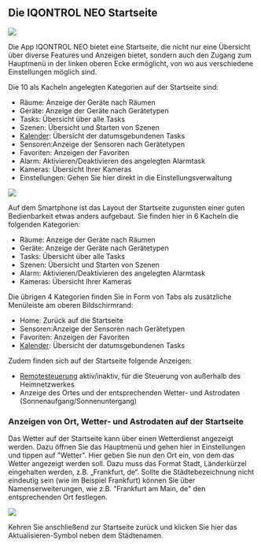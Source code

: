 

## Die IQONTROL NEO Startseite

![](/de/iqontrol_neo/iqneo_startseite.jpg)

Die App IQONTROL NEO bietet eine Startseite, die nicht nur eine
Übersicht über diverse Features und Anzeigen bietet, sondern auch den
Zugang zum Hauptmenü in der linken oberen Ecke ermöglicht, von wo aus
verschiedene Einstellungen möglich sind.

Die 10 als Kacheln angelegten Kategorien auf der Startseite sind:

  - Räume: Anzeige der Geräte nach Räumen
  - Geräte: Anzeige der Geräte nach Gerätetypen
  - Tasks: Übersicht über alle Tasks
  - Szenen: Übersicht und Starten von Szenen
  - [Kalender](/de/iqontrol_neo/kalender): Übersicht der
    datumsgebundenen Tasks
  - Sensoren:Anzeige der Sensoren nach Gerätetypen
  - Favoriten: Anzeigen der Favoriten
  - Alarm: Aktivieren/Deaktivieren des angelegten Alarmtask
  - Kameras: Übersicht Ihrer Kameras
  - Einstellungen: Gehen Sie hier direkt in die Einstellungsverwaltung

![](/de/iqontrol_neo/iqn-uebersicht.png)

Auf dem Smartphone ist das Layout der Startseite zugunsten einer guten
Bedienbarkeit etwas anders aufgebaut. Sie finden hier in 6 Kacheln die
folgenden Kategorien:

  - Räume: Anzeige der Geräte nach Räumen
  - Geräte: Anzeige der Geräte nach Gerätetypen
  - Tasks: Übersicht über alle Tasks
  - Szenen: Übersicht und Starten von Szenen
  - Alarm: Aktivieren/Deaktivieren des angelegten Alarmtask
  - Kameras: Übersicht Ihrer Kameras

Die übrigen 4 Kategorien finden Sie in Form von Tabs als zusätzliche
Menüleiste am oberen Bildschirmrand:

  - Home: Zurück auf die Startseite
  - Sensoren:Anzeige der Sensoren nach Gerätetypen
  - Favoriten: Anzeigen der Favoriten 
  - [Kalender](/de/iqontrol_neo/kalender): Übersicht der
    datumsgebundenen Tasks

Zudem finden sich auf der Startseite folgende Anzeigen:

  - [Remotesteuerung](/de/iqontrol_neo/remote) aktiv/inaktiv, für die
    Steuerung von außerhalb des Heimnetzwerkes
  - Anzeige des Ortes und der entsprechenden Wetter- und Astrodaten
    (Sonnenaufgang/Sonnenuntergang)

### Anzeigen von Ort, Wetter- und Astrodaten auf der Startseite

Das Wetter auf der Startseite kann über einen Wetterdienst angezeigt
werden. Dazu öffnen Sie das Hauptmenü und gehen hier in Einstellungen
und tippen auf "Wetter". Hier geben Sie nun den Ort ein, von dem das
Wetter angezeigt werden soll. Dazu muss das Format Stadt, Länderkürzel
eingehalten werden, z.B. „Frankfurt, de“. Sollte die Städtebezeichnung
nicht eindeutig sein (wie im Beispiel Frankfurt) können Sie über
Namenserweiterungen, wie z.B. "Frankfurt am Main, de" den entsprechenden
Ort festlegen.

![](/de/iqontrol_neo/iqneo_wetter.jpg)

Kehren Sie anschließend zur Startseite zurück und klicken Sie hier das
Aktualisieren-Symbol neben dem Städtenamen.
